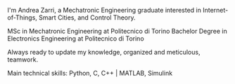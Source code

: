 I'm Andrea Zarri, a Mechatronic Engineering graduate interested in Internet-of-Things, Smart Cities, and Control Theory.

MSc in Mechatronic Engineering at Politecnico di Torino
Bachelor Degree in Electronics Engineering at Politecnico di Torino

Always ready to update my knowledge, organized and meticulous, teamwork.

Main technical skills: 
Python, C, C++ | MATLAB, Simulink
<!---
andrea-zarri/andrea-zarri is a ✨ special ✨ repository because its `README.md` (this file) appears on your GitHub profile.
You can click the Preview link to take a look at your changes.
--->
